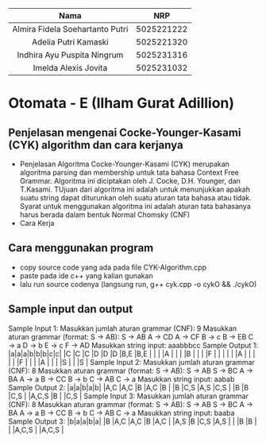   | Nama                      | NRP        |
  |:-------------------------:|:----------:|
  | Almira Fidela Soehartanto Putri | 5025221222 |
  | Adelia Putri Kamaski        | 5025221320 |
  | Indhira Ayu Puspita Ningrum | 5025231316 |
  | Imelda Alexis Jovita  | 5025231032 |
  
  # Otomata - E (Ilham Gurat Adillion)
## Penjelasan mengenai Cocke-Younger-Kasami (CYK) algorithm dan cara kerjanya
- Penjelasan
  Algoritma Cocke-Younger-Kasami (CYK) merupakan algoritma parsing dan membership untuk tata bahasa Context Free Grammar. Algoritma ini diciptakan oleh J. Cocke, D.H. Younger, dan T.Kasami. TUjuan dari algoritma ini adalah untuk menunjukkan apakah suatu string dapat diturunkan oleh suatu aturan tata bahasa atau tidak. Syarat untuk menggunakan algoritma ini adalah aturan tata bahasanya harus berada dalam bentuk Normal Chomsky (CNF)
- Cara Kerja
## Cara menggunakan program
- copy source code yang ada pada file CYK-Algorithm.cpp
- paste pada ide c++ yang kalian gunakan
- lalu run source codenya (langsung run, g++ cyk.cpp -o cykO && ./cykO)
## Sample input dan output
Sample Input 1:
Masukkan jumlah aturan grammar (CNF): 9
Masukkan aturan grammar (format: S -> AB):
S -> AB
A -> CD
A -> CF
B -> c
B -> EB
C -> a
D -> b
E -> c
F -> AD
Masukkan string input: aaabbbcc
Sample Output 1:
|a|a|a|b|b|b|c|c|
|C |C |C |D |D |D |B,E |B,E |
| | |A | | | |B |
| | |F | | | |
| |A | | | |
| |F | | |
|A | | |
|S | |
|S |
Sample Input 2:
Masukkan jumlah aturan grammar (CNF): 8
Masukkan aturan grammar (format: S -> AB):
S -> AB
S -> BC
A -> BA
A -> a
B -> CC
B -> b
C -> AB
C -> a
Masukkan string input: aabab
Sample Output 2:
|a|a|b|a|b|
|A,C |A,C |B |A,C |B |
|B |C,S |A,S |C,S |
|B |B |C,S |
|A,C,S |B |
|C,S |
Sample Input 3:
Masukkan jumlah aturan grammar (CNF): 8
Masukkan aturan grammar (format: S -> AB):
S -> AB
S -> BC
A -> BA
A -> a
B -> CC
B -> b
C -> AB
C -> a
Masukkan string input: baaba
Sample Output 3:
|b|a|a|b|a|
|B |A,C |A,C |B |A,C |
|A,S |B |C,S |A,S |
| |B |B |
| |A,C,S |
|A,C,S |
